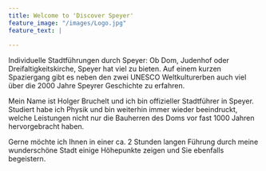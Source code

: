 ```yaml
---
title: Welcome to 'Discover Speyer'
feature_image: "/images/Logo.jpg"
feature_text: |
  
---
```


Individuelle Stadtführungen durch Speyer: Ob Dom, Judenhof oder Dreifaltigkeitskirche, Speyer hat viel zu bieten. Auf einem kurzen Spaziergang gibt es neben den zwei UNESCO Weltkulturerben auch viel über die 2000 Jahre Speyrer Geschichte zu erfahren.

Mein Name ist Holger Bruchelt und ich bin offizieller Stadtführer in Speyer. Studiert habe ich Physik und bin weiterhin immer wieder beeindruckt, welche Leistungen nicht nur die Bauherren des Doms vor fast 1000 Jahren hervorgebracht haben.

Gerne möchte ich Ihnen in einer ca. 2 Stunden langen Führung durch meine wunderschöne Stadt einige Höhepunkte zeigen und Sie ebenfalls begeistern.
